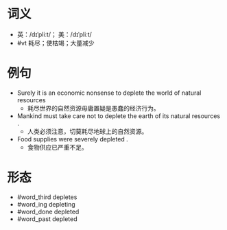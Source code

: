 # 词义
- 英：/dɪˈpliːt/； 美：/dɪˈpliːt/
- #vt 耗尽；使枯竭；大量减少
# 例句
- Surely it is an economic nonsense to deplete the world of natural resources
	- 耗尽世界的自然资源毋庸置疑是愚蠢的经济行为。
- Mankind must take care not to deplete the earth of its natural resources .
	- 人类必须注意，切莫耗尽地球上的自然资源。
- Food supplies were severely depleted .
	- 食物供应已严重不足。
# 形态
- #word_third depletes
- #word_ing depleting
- #word_done depleted
- #word_past depleted
